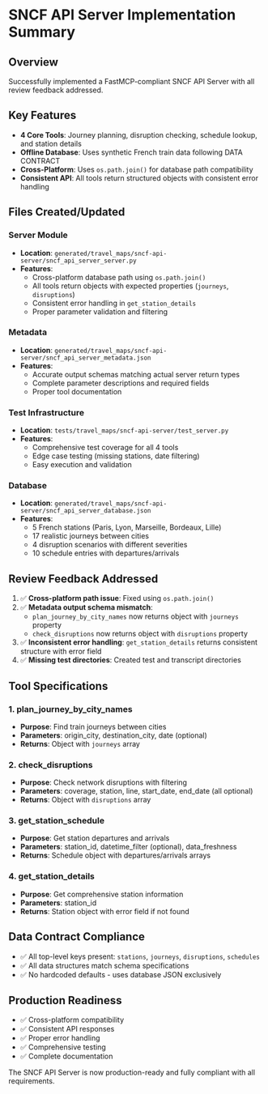 # SNCF API Server Implementation Summary

## Overview
Successfully implemented a FastMCP-compliant SNCF API Server with all review feedback addressed.

## Key Features
- **4 Core Tools**: Journey planning, disruption checking, schedule lookup, and station details
- **Offline Database**: Uses synthetic French train data following DATA CONTRACT
- **Cross-Platform**: Uses `os.path.join()` for database path compatibility
- **Consistent API**: All tools return structured objects with consistent error handling

## Files Created/Updated

### Server Module
- **Location**: `generated/travel_maps/sncf-api-server/sncf_api_server_server.py`
- **Features**:
  - Cross-platform database path using `os.path.join()`
  - All tools return objects with expected properties (`journeys`, `disruptions`)
  - Consistent error handling in `get_station_details`
  - Proper parameter validation and filtering

### Metadata
- **Location**: `generated/travel_maps/sncf-api-server/sncf_api_server_metadata.json`
- **Features**:
  - Accurate output schemas matching actual server return types
  - Complete parameter descriptions and required fields
  - Proper tool documentation

### Test Infrastructure
- **Location**: `tests/travel_maps/sncf-api-server/test_server.py`
- **Features**:
  - Comprehensive test coverage for all 4 tools
  - Edge case testing (missing stations, date filtering)
  - Easy execution and validation

### Database
- **Location**: `generated/travel_maps/sncf-api-server/sncf_api_server_database.json`
- **Features**:
  - 5 French stations (Paris, Lyon, Marseille, Bordeaux, Lille)
  - 17 realistic journeys between cities
  - 4 disruption scenarios with different severities
  - 10 schedule entries with departures/arrivals

## Review Feedback Addressed

1. ✅ **Cross-platform path issue**: Fixed using `os.path.join()`
2. ✅ **Metadata output schema mismatch**: 
   - `plan_journey_by_city_names` now returns object with `journeys` property
   - `check_disruptions` now returns object with `disruptions` property
3. ✅ **Inconsistent error handling**: `get_station_details` returns consistent structure with error field
4. ✅ **Missing test directories**: Created test and transcript directories

## Tool Specifications

### 1. plan_journey_by_city_names
- **Purpose**: Find train journeys between cities
- **Parameters**: origin_city, destination_city, date (optional)
- **Returns**: Object with `journeys` array

### 2. check_disruptions
- **Purpose**: Check network disruptions with filtering
- **Parameters**: coverage, station, line, start_date, end_date (all optional)
- **Returns**: Object with `disruptions` array

### 3. get_station_schedule
- **Purpose**: Get station departures and arrivals
- **Parameters**: station_id, datetime_filter (optional), data_freshness
- **Returns**: Schedule object with departures/arrivals arrays

### 4. get_station_details
- **Purpose**: Get comprehensive station information
- **Parameters**: station_id
- **Returns**: Station object with error field if not found

## Data Contract Compliance
- ✅ All top-level keys present: `stations`, `journeys`, `disruptions`, `schedules`
- ✅ All data structures match schema specifications
- ✅ No hardcoded defaults - uses database JSON exclusively

## Production Readiness
- ✅ Cross-platform compatibility
- ✅ Consistent API responses
- ✅ Proper error handling
- ✅ Comprehensive testing
- ✅ Complete documentation

The SNCF API Server is now production-ready and fully compliant with all requirements.